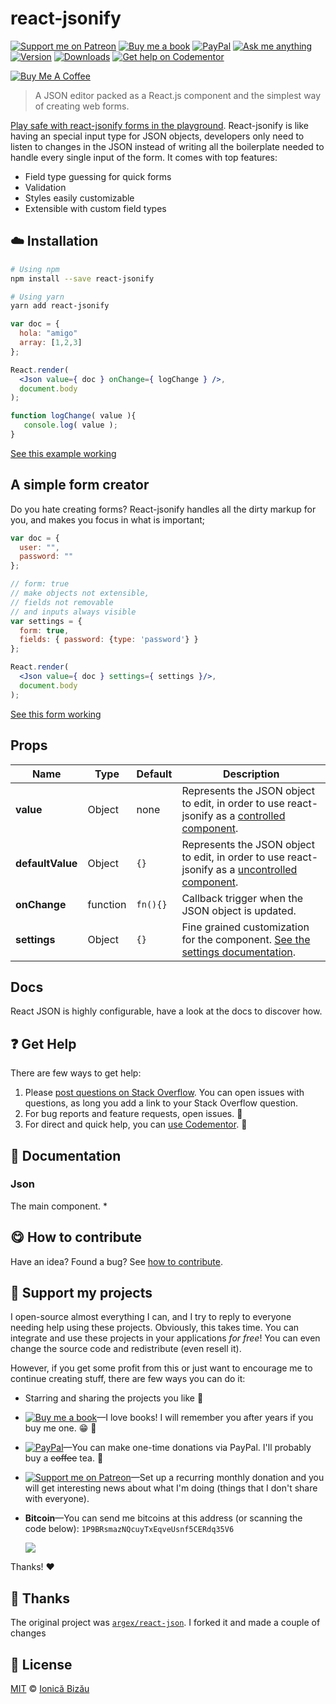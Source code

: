<!-- Please do not edit this file. Edit the `blah` field in the `package.json` instead. If in doubt, open an issue. -->


















# react-jsonify

 [![Support me on Patreon][badge_patreon]][patreon] [![Buy me a book][badge_amazon]][amazon] [![PayPal][badge_paypal_donate]][paypal-donations] [![Ask me anything](https://img.shields.io/badge/ask%20me-anything-1abc9c.svg)](https://github.com/IonicaBizau/ama) [![Version](https://img.shields.io/npm/v/react-jsonify.svg)](https://www.npmjs.com/package/react-jsonify) [![Downloads](https://img.shields.io/npm/dt/react-jsonify.svg)](https://www.npmjs.com/package/react-jsonify) [![Get help on Codementor](https://cdn.codementor.io/badges/get_help_github.svg)](https://www.codementor.io/johnnyb?utm_source=github&utm_medium=button&utm_term=johnnyb&utm_campaign=github)

<a href="https://www.buymeacoffee.com/H96WwChMy" target="_blank"><img src="https://www.buymeacoffee.com/assets/img/custom_images/yellow_img.png" alt="Buy Me A Coffee"></a>







> A JSON editor packed as a React.js component and the simplest way of creating web forms.






[Play safe with react-jsonify forms in the playground](http://codepen.io/arqex/pen/rVWYgo?editors=001).
React-jsonify is like having an special input type for JSON objects, developers only need to listen to changes in the JSON instead of writing all the boilerplate needed to handle every single input of the form. It comes with top features:

 - Field type guessing for quick forms
 - Validation
 - Styles easily customizable
 - Extensible with custom field types













## :cloud: Installation

```sh
# Using npm
npm install --save react-jsonify

# Using yarn
yarn add react-jsonify
```

















```jsx
var doc = {
  hola: "amigo"
  array: [1,2,3]
};

React.render(
  <Json value={ doc } onChange={ logChange } />,
  document.body
);

function logChange( value ){
   console.log( value );
}
```

[See this example working](http://codepen.io/arqex/pen/rVWYgo?editors=001)
## A simple form creator

Do you hate creating forms? React-jsonify handles all the dirty markup for you, and makes you focus in what is important;
```jsx
var doc = {
  user: "",
  password: ""
};

// form: true
// make objects not extensible,
// fields not removable
// and inputs always visible
var settings = {
  form: true,
  fields: { password: {type: 'password'} }
};

React.render(
  <Json value={ doc } settings={ settings }/>,
  document.body
);
```

[See this form working](http://codepen.io/arqex/pen/xGRpOx?editors=011)
## Props

 | Name | Type | Default | Description |
 | --- | --- | --- | --- |
 | **value** | Object | none | Represents the JSON object to edit, in order to use react-jsonify as a [controlled component](https://facebook.github.io/react/docs/forms.html#controlled-components).
**defaultValue** | Object | `{}` | Represents the JSON object to edit, in order to use react-jsonify as a [uncontrolled component](https://facebook.github.io/react/docs/forms.html#uncontrolled-components).
**onChange** | function | `fn(){}` | Callback trigger when the JSON object is updated.
**settings** | Object | `{}` | Fine grained customization for the component. [See the settings documentation](docs/settings.md). |

## Docs

React JSON is highly configurable, have a look at the docs to discover how.






## :question: Get Help

There are few ways to get help:



 1. Please [post questions on Stack Overflow](https://stackoverflow.com/questions/ask). You can open issues with questions, as long you add a link to your Stack Overflow question.
 2. For bug reports and feature requests, open issues. :bug:
 3. For direct and quick help, you can [use Codementor](https://www.codementor.io/johnnyb). :rocket:





## :memo: Documentation


### Json

The main component. *














## :yum: How to contribute
Have an idea? Found a bug? See [how to contribute][contributing].


## :sparkling_heart: Support my projects
I open-source almost everything I can, and I try to reply to everyone needing help using these projects. Obviously,
this takes time. You can integrate and use these projects in your applications *for free*! You can even change the source code and redistribute (even resell it).

However, if you get some profit from this or just want to encourage me to continue creating stuff, there are few ways you can do it:


 - Starring and sharing the projects you like :rocket:
 - [![Buy me a book][badge_amazon]][amazon]—I love books! I will remember you after years if you buy me one. :grin: :book:
 - [![PayPal][badge_paypal]][paypal-donations]—You can make one-time donations via PayPal. I'll probably buy a ~~coffee~~ tea. :tea:
 - [![Support me on Patreon][badge_patreon]][patreon]—Set up a recurring monthly donation and you will get interesting news about what I'm doing (things that I don't share with everyone).
 - **Bitcoin**—You can send me bitcoins at this address (or scanning the code below): `1P9BRsmazNQcuyTxEqveUsnf5CERdq35V6`

    ![](https://i.imgur.com/z6OQI95.png)


Thanks! :heart:









## :cake: Thanks
The original project was [`argex/react-json`](https://github.com/arqex/react-json). I forked it and made a couple of changes
















## :scroll: License

[MIT][license] © [Ionică Bizău][website]






[license]: /LICENSE
[website]: https://ionicabizau.net
[contributing]: /CONTRIBUTING.md
[docs]: /DOCUMENTATION.md
[badge_patreon]: https://ionicabizau.github.io/badges/patreon.svg
[badge_amazon]: https://ionicabizau.github.io/badges/amazon.svg
[badge_paypal]: https://ionicabizau.github.io/badges/paypal.svg
[badge_paypal_donate]: https://ionicabizau.github.io/badges/paypal_donate.svg
[patreon]: https://www.patreon.com/ionicabizau
[amazon]: http://amzn.eu/hRo9sIZ
[paypal-donations]: https://www.paypal.com/cgi-bin/webscr?cmd=_s-xclick&hosted_button_id=RVXDDLKKLQRJW

